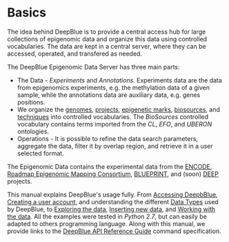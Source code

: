 # Basics

The idea behind DeepBlue is to provide a central access hub for large collections of epigenomic data and organize this data using controlled vocabularies. The data are kept in a central server, where they can be accessed, operated, and  transfered as needed.

The DeepBlue Epigenomic Data Server has three main parts:
 * The Data - *Experiments* and *Annotations*. Experiments data are the data from epigenomics experiments, e.g. the methylation data of a given sample, while the annotations data are auxiliary data, e.g. genes positions.
 * We organize the [genomes](../02-data-types/genomes.md), [projects](../02-data-types/projects.md), [epigenetic marks](../02-data-types/epigenetic-marks.md), [biosources](../02-data-types/bio-sources.md), and [techniques](../02-data-types/techniques.md) into controlled vocabularies. The *BioSources* controlled vocabulary contains terms imported from the *CL*, *EFO*, and *UBERON* ontologies.
 * Operations - It is possible to refine the data search parameters, aggregate the data, filter it by overlap region, and retrieve it in a user selected format.

The Epigenomic Data contains the experimental data from the [ENCODE](https://www.genome.gov/encode/), [Roadmap Epigenomic Mapping Consortium](http://www.roadmapepigenomics.org/), [BLUEPRINT](http://www.blueprint-epigenome.eu/), and (soon) [DEEP](http://www.deutsches-epigenom-programm.de/epigenomics/) projects.

This manual explains DeepBlue's usage fully. From [Accessing DeepbBlue](01-01-access.md), [Creating a user account](01-02-creating-user.md), and understanding the different [Data Types](../02-data-types/02-00-data-types.md) used by DeepBlue, to [Exploring the data](../03-exploring/03-00-exploring.md), [Inserting new data](../04-inserting-data/04-00-inserting.md), and [Working with the data](../05-working-on/05-00-working-with-the-data.md).  All the examples were tested in *Python 2.7*, but can easily be adapted to others programming language. Along with this manual, we provide links to the [DeepBlue API Reference Guide](http://deepblue.mpi-inf.mpg.de/api.php) command specification.
